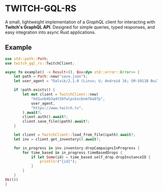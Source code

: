 # TWITCH-GQL-RS

A small, lightweight implementation of a *GraphQL* client for interacting with **Twitch's GraphQL API**.
Designed for simple queries, typed responses, and easy integration into async Rust applications.

## Example

```rust
use std::path::Path;
use twitch_gql_rs::TwitchClient;

async fn example() -> Result<(), Box<dyn std::error::Error>> {
    let path = Path::new("save.json");
    let user_agent = "Dalvik/2.1.0 (Linux; U; Android 16; SM-S911B Build/TP1A.220624.014) tv.twitch.android.app/25.3.0/2503006";

    if !path.exists() {
        let mut client = TwitchClient::new(
            "kd1unb4b3q4t58fwlpcbzcbnm76a8fp",
            user_agent,
            "https://www.twitch.tv",
        ).await?;
        client.auth().await?;
        client.save_file(&path).await?;
    }

    let client = TwitchClient::load_from_file(&path).await?;
    let inv = client.get_inventory().await?;

    for in_progress in inv.inventory.dropCampaignsInProgress {
        for time_based in in_progress.timeBasedDrops {
            if let Some(id) = time_based.self_drop.dropInstanceID {
                println!("{id}");
            }
        }
    }
Ok(())
}
```
